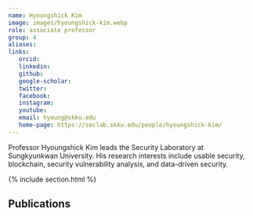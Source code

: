 ```yaml
---
name: Hyoungshick Kim
image: images/hyoungshick-kim.webp
role: associate professor
group: 4
aliases:
links:
   orcid: 
   linkedin: 
   github: 
   google-scholar: 
   twitter: 
   facebook: 
   instagram: 
   youtube: 
   email: hyoung@skku.edu
   home-page: https://seclab.skku.edu/people/hyoungshick-kim/
---
```


Professor Hyoungshick Kim leads the Security Laboratory at Sungkyunkwan University. His research interests include usable security, blockchain, security vulnerability analysis, and data-driven security.

{% include section.html %}
## Publications
